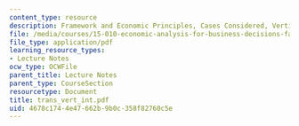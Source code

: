 ```yaml
---
content_type: resource
description: Framework and Economic Principles, Cases Considered, Vertical Integration.
file: /media/courses/15-010-economic-analysis-for-business-decisions-fall-2004/4678c1744e47662b9b0c358f82760c5e_trans_vert_int.pdf
file_type: application/pdf
learning_resource_types:
- Lecture Notes
ocw_type: OCWFile
parent_title: Lecture Notes
parent_type: CourseSection
resourcetype: Document
title: trans_vert_int.pdf
uid: 4678c174-4e47-662b-9b0c-358f82760c5e
---
```

